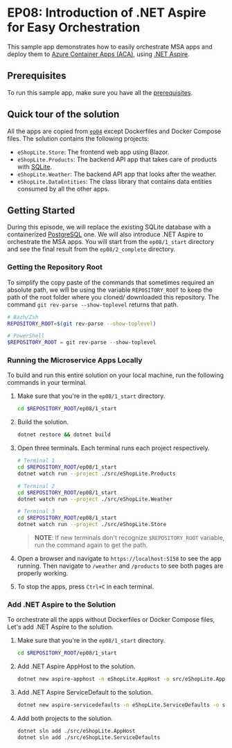 # EP08: Introduction of .NET Aspire for Easy Orchestration

This sample app demonstrates how to easily orchestrate MSA apps and deploy them to [Azure Container Apps (ACA)](https://learn.microsoft.com/azure/container-apps/overview), using [.NET Aspire](https://aka.ms/dotnet-aspire).

## Prerequisites

To run this sample app, make sure you have all the [prerequisites](../README.md#prerequisites).

## Quick tour of the solution

All the apps are copied from [`ep04`](../ep04/) except Dockerfiles and Docker Compose files. The solution contains the following projects:

- `eShopLite.Store`: The frontend web app using Blazor.
- `eShopLite.Products`: The backend API app that takes care of products with [SQLite](https://www.sqlite.org/).
- `eShopLite.Weather`: The backend API app that looks after the weather.
- `eShopLite.DataEntities`: The class library that contains data entities consumed by all the other apps.

## Getting Started

During this episode, we will replace the existing SQLite database with a containerized [PostgreSQL](https://www.postgresql.org/) one. We will also introduce .NET Aspire to orchestrate the MSA apps. You will start from the `ep08/1_start` directory and see the final result from the `ep08/2_complete` directory.

### Getting the Repository Root

To simplify the copy paste of the commands that sometimes required an absolute path, we will be using the variable `REPOSITORY_ROOT` to keep the path of the root folder where you cloned/ downloaded this repository. The command `git rev-parse --show-toplevel` returns that path.

```bash
# Bazh/Zsh
REPOSITORY_ROOT=$(git rev-parse --show-toplevel)
```

```powershell
# PowerShell
$REPOSITORY_ROOT = git rev-parse --show-toplevel
```

### Running the Microservice Apps Locally

To build and run this entire solution on your local machine, run the following commands in your terminal.

1. Make sure that you're in the `ep08/1_start` directory.

    ```bash
    cd $REPOSITORY_ROOT/ep08/1_start
    ```

1. Build the solution.

    ```bash
    dotnet restore && dotnet build
    ```

1. Open three terminals. Each terminal runs each project respectively.

    ```bash
    # Terminal 1
    cd $REPOSITORY_ROOT/ep08/1_start
    dotnet watch run --project ./src/eShopLite.Products
    ```

    ```bash
    # Terminal 2
    cd $REPOSITORY_ROOT/ep08/1_start
    dotnet watch run --project ./src/eShopLite.Weather
    ```

    ```bash
    # Terminal 3
    cd $REPOSITORY_ROOT/ep08/1_start
    dotnet watch run --project ./src/eShopLite.Store
    ```

   > **NOTE**: If new terminals don't recognize `$REPOSITORY_ROOT` variable, run the command again to get the path.

1. Open a browser and navigate to `https://localhost:5158` to see the app running. Then navigate to `/weather` and `/products` to see both pages are properly working.

1. To stop the apps, press `Ctrl+C` in each terminal.

### Add .NET Aspire to the Solution

To orchestrate all the apps without Dockerfiles or Docker Compose files, Let's add .NET Aspire to the solution.

1. Make sure that you're in the `ep08/1_start` directory.

    ```bash
    cd $REPOSITORY_ROOT/ep08/1_start
    ```

1. Add .NET Aspire AppHost to the solution.

    ```bash
    dotnet new aspire-apphost -n eShopLite.AppHost -o src/eShopLite.AppHost
    ```

1. Add .NET Aspire ServiceDefault to the solution.

    ```bash
    dotnet new aspire-servicedefaults -n eShopLite.ServiceDefaults -o src/eShopLite.ServiceDefaults
    ```

1. Add both projects to the solution.

    ```bash
    dotnet sln add ./src/eShopLite.AppHost
    dotnet sln add ./src/eShopLite.ServiceDefaults
    ```





